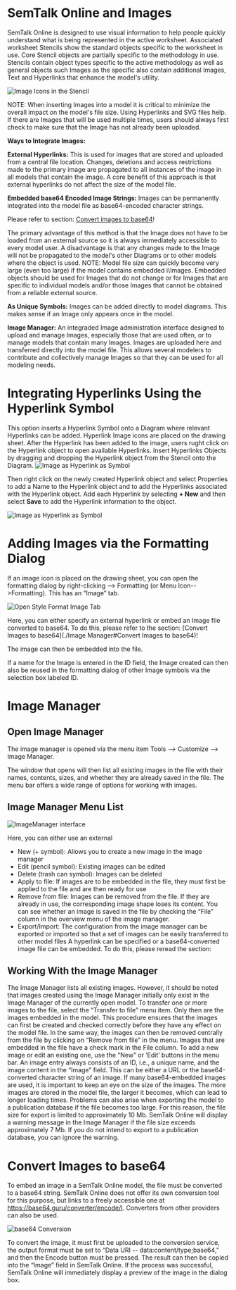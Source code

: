 # SemTalk Online and Images

SemTalk Online is designed to use visual information to help people quickly understand what is being represented in the active worksheet. Associated worksheet Stencils show the standard objects specific to the worksheet in use. Core Stencil objects are partially specific to the methodology in use. Stencils contain object types specific to the active methodology as well as general objects such Images as the specific also contain additional Images, Text and Hyperlinks  that enhance the model's utility. 

![Image Icons in the Stencil](./images/Stencil1.png)

NOTE: When inserting Images into a model it is critical to minimize the overall impact on the model's file size. Using Hyperlinks and SVG files help. If there are Images that will be used multiple times, users should always first check to make sure that the Image has not already been uploaded. 

**Ways to Integrate Images:**

**External Hyperlinks:** This is used for images that are stored and uploaded from a central file location. Changes, deletions and access restrictions made to the primary image are propagated to all instances of the image in all models that contain the image. A core benefit of this approach is that external hyperlinks do not affect the size of the model file.

**Embedded base64 Encoded Image Strings:** Images can be permanently integrated into the model file as base64-encoded character strings. 

Please refer to section: [Convert images to base64](./image-manager#convert-images-to-base64)!

The primary advantage of this method is that the Image does not have to be loaded from an external source so it is always immediately accessible to every model user. A disadvantage is that any changes made to the Image will not be propagated to the model's other Diagrams or to other models where the object is used. 
NOTE: Model file size can quickly become very large (even too large) if the model contains embedded i\Images. Embedded objects should be used for Images that do not change or for Images that are specific to individual models and/or those Images that cannot be obtained from a reliable external source.

**As Unique Symbols:** Images can be added directly to model diagrams. This makes sense if an Image only appears once in the model. 

**Image Manager:** An integraded Image administration interface designed to upload and manage Images, especially those that are used often, or to manage models that contain many Images. Images are uploaded here and transferred directly into the model file. This allows several modelers to contribute and collectively manage Images so that they can be used for all modeling needs. 

# Integrating Hyperlinks Using the Hyperlink Symbol

This option inserts a Hyperlink Symbol onto a Diagram where relevant Hyperlinks can be added.
Hyperlink Image icons are placed on the drawing sheet. After the Hyperlink has been added to the image, users rught click on the Hyperlink object to open available Hyperlinks. 
Insert Hyperlinks Objects by dragging  and dropping the Hyperlink object from the Stencil onto the Diagram. 
![Image as Hyperlink as Symbol](./images/HyperlinkObject1b.png)

Then right click on the newly created Hyperlink object and select Properties to add a Name to the Hyperlink object and to add the Hyperlinks associated with the Hyperlink object. Add each Hyperlink by selecting **+ New** and then select **Save** to add the Hyperlink information to the object. 

![Image as Hyperlink as Symbol](./images/HyperlinkObject1a.png)


# Adding Images via the Formatting Dialog

If an image icon is placed on the drawing sheet, you can open the formatting dialog by right-clicking --> Formatting (or Menu Icon-->Formatting). This has an “Image” tab.

![Open Style Format Image Tab](./images/StyleShapeDialog.PNG)

Here, you can either specify an external hyperlink or embed an Image file converted to base64. To do this, please refer to the section: [Convert Images to base64](./Image Manager#Convert Images to base64)!

The image can then be embedded into the file.

If a name for the Image is entered in the ID field, the Image created can then also be reused in the formatting dialog of other Image symbols via the selection box labeled ID.


# Image Manager

## Open Image Manager

The image manager is opened via the menu item Tools --> Customize --> Image Manager.

The window that opens will then list all existing images in the file with their names, contents, sizes, and whether they are already saved in the file.
The menu bar offers a wide range of options for working with images.

## Image Manager Menu List

![ImageManager interface](./images/ToolsCustomizeImageManager.png)

Here, you can either use an external 
* New (+ symbol): Allows you to create a new image in the image manager
* Edit (pencil symbol): Existing images can be edited
* Delete (trash can symbol): Images can be deleted
* Apply to file: If images are to be embedded in the file, they must first be applied to the file and are then ready for use
* Remove from file: Images can be removed from the file. If they are already in use, the corresponding image shape loses its content. You can see whether an image is saved in the file by checking the “File” column in the overview menu of the image manager.
* Export/Import: The configuration from the image manager can be exported or imported so that a set of images can be easily transferred to other model files
A hyperlink can be specified or a base64-converted image file can be embedded. To do this, please reread the section:

## Working With the Image Manager

The Image Manager lists all existing images. However, it should be noted that images created using the Image Manager initially only exist in the Image Manager of the currently open model. To transfer one or more images to the file, select the “Transfer to file” menu item. Only then are the images embedded in the model. This procedure ensures that the images can first be created and checked correctly before they have any effect on the model file. In the same way, the images can then be removed centrally from the file by clicking on “Remove from file” in the menu.
Images that are embedded in the file have a check mark in the File column.
To add a new image or edit an existing one, use the “New” or ‘Edit’ buttons in the menu bar. An image entry always consists of an ID, i.e., a unique name, and the image content in the “Image” field. This can be either a URL or the base64-converted character string of an image.
If many base64-embedded images are used, it is important to keep an eye on the size of the images. The more images are stored in the model file, the larger it becomes, which can lead to longer loading times. Problems can also arise when exporting the model to a publication database if the file becomes too large. For this reason, the file size for export is limited to approximately 10 Mb. SemTalk Online will display a warning message in the Image Manager if the file size exceeds approximately 7 Mb. If you do not intend to export to a publication database, you can ignore the warning.

# Convert Images to base64

To embed an image in a SemTalk Online model, the file must be converted to a base64 string.
SemTalk Online does not offer its own conversion tool for this purpose, but links to a freely accessible one at https://base64.guru/converter/encode/I. Converters from other providers can also be used.

![base64 Conversion](./images/ImageManager3.png)

To convert the image, it must first be uploaded to the conversion service, the output format must be set to “Data URI -- data:content/type;base64,” and then the Encode button must be pressed.
The result can then be copied into the “Image” field in SemTalk Online. If the process was successful, SemTalk Online will immediately display a preview of the image in the dialog box.





